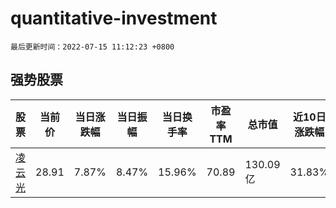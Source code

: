 # quantitative-investment

`最后更新时间：2022-07-15 11:12:23 +0800`

## 强势股票

|股票|当前价|当日涨跌幅|当日振幅|当日换手率|市盈率TTM|总市值|近10日涨跌幅|
|----|----|----|----|----|----|----|----|
|[凌云光](https://xueqiu.com/S/SH688400)|28.91|7.87%|8.47%|15.96%|70.89|130.09亿|31.83%|
